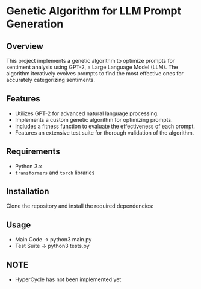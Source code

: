 # Genetic Algorithm for LLM Prompt Generation

## Overview
This project implements a genetic algorithm to optimize prompts for sentiment analysis using GPT-2, a Large Language Model (LLM). The algorithm iteratively evolves prompts to find the most effective ones for accurately categorizing sentiments.

## Features
- Utilizes GPT-2 for advanced natural language processing.
- Implements a custom genetic algorithm for optimizing prompts.
- Includes a fitness function to evaluate the effectiveness of each prompt.
- Features an extensive test suite for thorough validation of the algorithm.

## Requirements
- Python 3.x
- `transformers` and `torch` libraries

## Installation
Clone the repository and install the required dependencies:

## Usage
- Main Code -> python3 main.py
- Test Suite -> python3 tests.py

## NOTE
- HyperCycle has not been implemented yet
